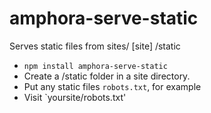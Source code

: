 # amphora-serve-static
Serves static files from sites/ [site] /static

* `npm install amphora-serve-static`
* Create a /static folder in a site directory.
* Put any static files `robots.txt`, for example
* Visit `yoursite/robots.txt'

